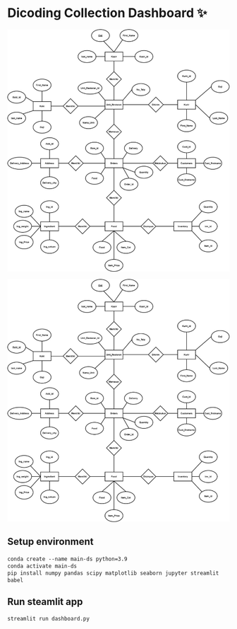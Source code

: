 # Dicoding Collection Dashboard ✨
![erd](https://raw.githubusercontent.com/reyhan-mf/Restaurant-Foods-Management-Dashboard/main/erd.jpg)

![erd](https://raw.githubusercontent.com/reyhan-mf/Restaurant-Foods-Management-Dashboard/main/erd.jpg)
## Setup environment
```
conda create --name main-ds python=3.9
conda activate main-ds
pip install numpy pandas scipy matplotlib seaborn jupyter streamlit babel
```

## Run steamlit app
```
streamlit run dashboard.py
```

